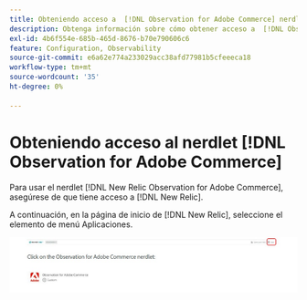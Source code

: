 ```yaml
---
title: Obteniendo acceso a  [!DNL Observation for Adobe Commerce] nerdlet
description: Obtenga información sobre cómo obtener acceso a  [!DNL Observation for Adobe Commerce] nerdlet.
exl-id: 4b6f554e-685b-465d-8676-b70e790606c6
feature: Configuration, Observability
source-git-commit: e6a62e774a233029acc38afd77981b5cfeeeca18
workflow-type: tm+mt
source-wordcount: '35'
ht-degree: 0%

---
```


# Obteniendo acceso al nerdlet [!DNL Observation for Adobe Commerce]

Para usar el nerdlet [!DNL New Relic Observation for Adobe Commerce], asegúrese de que tiene acceso a [!DNL New Relic].

A continuación, en la página de inicio de [!DNL New Relic], seleccione el elemento de menú Aplicaciones.

![página de inicio de New Relic](../../assets/tools/observation-for-adobe-commerce/new-relic-homepage.jpeg)
